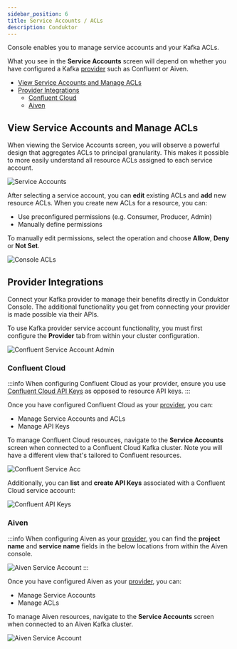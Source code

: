 ```yaml
---
sidebar_position: 6
title: Service Accounts / ACLs
description: Conduktor 
---
```


Console enables you to manage service accounts and your Kafka ACLs. 

What you see in the **Service Accounts** screen will depend on whether you have configured a Kafka [provider](#provider-integrations) such as Confluent or Aiven. 

 - [View Service Accounts and Manage ACLs](#view-service-accounts-and-manage-acls)
 - [Provider Integrations](#provider-integrations)
    - [Confluent Cloud](#confluent-cloud)
    - [Aiven](#aiven)

## View Service Accounts and Manage ACLs

When viewing the Service Accounts screen, you will observe a powerful design that aggregates ACLs to principal granularity. This makes it possible to more easily understand all resource ACLs assigned to each service account.

![Service Accounts](/img/console/console-service-accounts.png)

After selecting a service account, you can **edit** existing ACLs and **add** new resource ACLs. When you create new ACLs for a resource, you can:
 - Use preconfigured permissions (e.g. Consumer, Producer, Admin)
 - Manually define permissions

To manually edit permissions, select the operation and choose **Allow**, **Deny** or **Not Set**.

![Console ACLs](/img/console/console-acls.png)

## Provider Integrations

Connect your Kafka provider to manage their benefits directly in Conduktor Console. The additional functionality you get from connecting your provider is made possible via their APIs.

To use Kafka provider service account functionality, you must first configure the **Provider** tab from within your cluster configuration. 

![Confluent Service Account Admin](/img/console/confluent-service-admin.png)

### Confluent Cloud

:::info
When configuring Confluent Cloud as your provider, ensure you use [Confluent Cloud API Keys](https://docs.confluent.io/cloud/current/access-management/authenticate/api-keys/api-keys.html) as opposed to resource API keys.
:::

Once you have configured Confluent Cloud as your [provider](#provider-integrations), you can:
 - Manage Service Accounts and ACLs
 - Manage API Keys

To manage Confluent Cloud resources, navigate to the **Service Accounts** screen when connected to a Confluent Cloud Kafka cluster. Note you will have a different view that's tailored to Confluent resources.

![Confluent Service Acc](/img/console/confluent-sa.png)

Additionally, you can **list** and **create API Keys** associated with a Confluent Cloud service account:

![Confluent API Keys](/img/console/confluent-sa-api-keys.png)


### Aiven

:::info
When configuring Aiven as your [provider](#provider-integrations), you can find the **project name** and **service name** fields in the below locations from within the Aiven console.

![Aiven Service Account](/img/console/aiven-provider-fields.png)
:::

Once you have configured Aiven as your [provider](#provider-integrations), you can:
 - Manage Service Accounts
 - Manage ACLs

To manage Aiven resources, navigate to the **Service Accounts** screen when connected to an Aiven Kafka cluster.

![Aiven Service Account](/img/console/aiven-console.png)